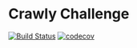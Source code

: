 # Crawly Challenge

[![Build Status](https://travis-ci.org/abispo/crawly-challenge.svg?branch=master)](https://travis-ci.org/abispo/crawly-challenge)
[![codecov](https://codecov.io/gh/abispo/crawly-challenge/branch/master/graph/badge.svg)](https://codecov.io/gh/abispo/crawly-challenge)